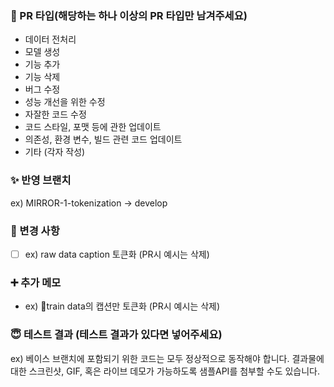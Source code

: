 ### :pushpin:  PR 타입(해당하는 하나 이상의 PR 타입만 남겨주세요)
- 데이터 전처리
- 모델 생성
- 기능 추가
- 기능 삭제
- 버그 수정
- 성능 개선을 위한 수정
- 자잘한 코드 수정
- 코드 스타일, 포맷 등에 관한 업데이트
- 의존성, 환경 변수, 빌드 관련 코드 업데이트
- 기타 (각자 작성)

### :sparkles:  반영 브랜치
ex) MIRROR-1-tokenization -> develop

### :memo:  변경 사항
- [ ] ex) raw data caption 토큰화 (PR시 예시는 삭제)

### :heavy_plus_sign:  추가 메모
- ex) train data의 캡션만 토큰화 (PR시 예시는 삭제)

### :innocent:  테스트 결과 (테스트 결과가 있다면 넣어주세요)
ex) 베이스 브랜치에 포함되기 위한 코드는 모두 정상적으로 동작해야 합니다. 결과물에 대한 스크린샷, GIF, 혹은 라이브 데모가 가능하도록 샘플API를 첨부할 수도 있습니다.
